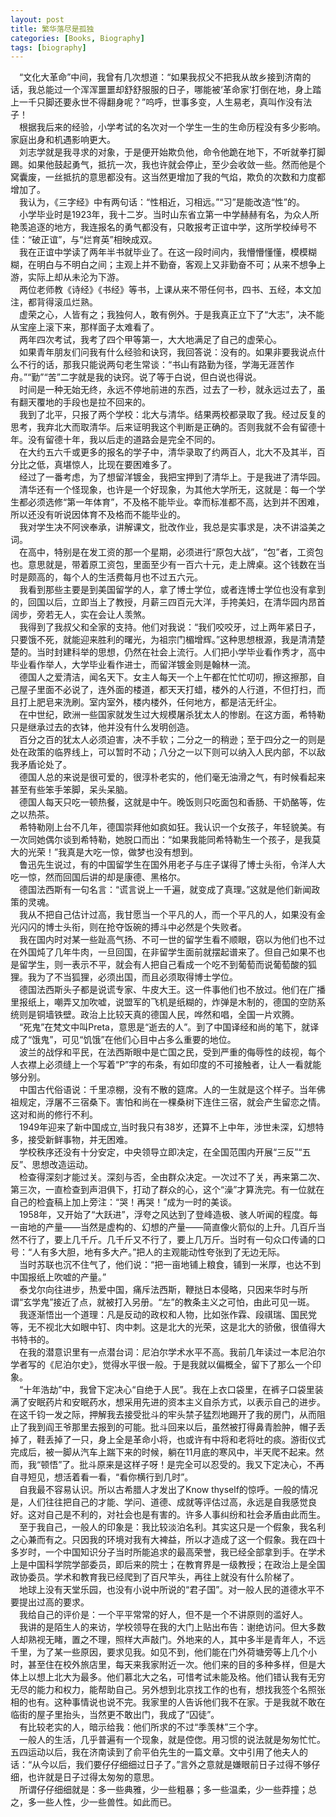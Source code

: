 ```yaml
---
layout: post
title: 繁华落尽是孤独
categories: [Books, Biography]
tags: [biography]
---
```

<!-- more -->  
&#8195;“文化大革命”中间，我曾有几次想道：“如果我叔父不把我从故乡接到济南的话，我总能过一个浑浑噩噩却舒舒服服的日子，哪能被‘革命家’打倒在地，身上踏上一千只脚还要永世不得翻身呢？”呜呼，世事多变，人生易老，真叫作没有法子！                     
&#8195;根据我后来的经验，小学考试的名次对一个学生一生的生命历程没有多少影响。家庭出身和机遇影响更大。                     
&#8195;刘志学就是我寻求的对象，于是便开始欺负他，命令他跪在地下，不听就拳打脚踢。如果他鼓起勇气，抵抗一次，我也许就会停止，至少会收敛一些。然而他是个窝囊废，一丝抵抗的意思都没有。这当然更增加了我的气焰，欺负的次数和力度都增加了。                     
&#8195;我认为，《三字经》中有两句话：“性相近，习相远。”“习”是能改造“性”的。                     
&#8195;小学毕业时是1923年，我十二岁。当时山东省立第一中学赫赫有名，为众人所艳羡追逐的地方，我连报名的勇气都没有，只敢报考正谊中学，这所学校绰号不佳：“破正谊”，与“烂育英”相映成双。                     
&#8195;我在正谊中学读了两年半书就毕业了。在这一段时间内，我懵懵懂懂，模模糊糊，在明白与不明白之间；主观上并不勤奋，客观上又非勤奋不可；从来不想争上游，实际上却从未沦为下游。                     
&#8195;两位老师教《诗经》《书经》等书，上课从来不带任何书，四书、五经，本文加注，都背得滚瓜烂熟。                     
&#8195;虚荣之心，人皆有之；我独何人，敢有例外。于是我真正立下了“大志”，决不能从宝座上滚下来，那样面子太难看了。                     
&#8195;两年四次考试，我考了四个甲等第一，大大地满足了自己的虚荣心。                     
&#8195;如果青年朋友们问我有什么经验和诀窍，我回答说：没有的。如果非要我说点什么不行的话，那我只能说两句老生常谈：“书山有路勤为径，学海无涯苦作舟。”“勤”“苦”二字就是我的诀窍。说了等于白说，但白说也得说。                     
&#8195;时间是一种无始无终，永远不停地前进的东西，过去了一秒，就永远过去了，虽有翻天覆地的手段也是拉不回来的。                     
&#8195;我到了北平，只报了两个学校：北大与清华。结果两校都录取了我。经过反复的思考，我弃北大而取清华。后来证明我这个判断是正确的。否则我就不会有留德十年。没有留德十年，我以后走的道路会是完全不同的。                     
&#8195;在大约五六千或更多的报名的学子中，清华录取了约两百人，北大不及其半，百分比之低，真堪惊人，比现在要困难多了。                     
&#8195;经过了一番考虑，为了想留洋镀金，我把宝押到了清华上。于是我进了清华园。                     
&#8195;清华还有一个怪现象，也许是一个好现象，为其他大学所无，这就是：每一个学生都必须选修“第一年体育”，不及格不能毕业。幸而标准都不高，达到并不困难，所以还没有听说因体育不及格而不能毕业的。                     
&#8195;我对学生决不阿谀奉承，讲解课文，批改作业，我总是实事求是，决不讲溢美之词。                     
&#8195;在高中，特别是在发工资的那一个星期，必须进行“原包大战”，“包”者，工资包也。意思就是，带着原工资包，里面至少有一百六十元，走上牌桌。这个钱数在当时是颇高的，每个人的生活费每月也不过五六元。                     
&#8195;我看到那些主要是到美国留学的人，拿了博士学位，或者连博士学位也没有拿到的，回国以后，立即当上了教授，月薪三四百元大洋，手挎美妇，在清华园内昂首阔步，旁若无人，实在会让人羡煞。                     
&#8195;我得到了我叔父和全家的支持。他们对我说：“我们咬咬牙，过上两年紧日子，只要饿不死，就能迎来胜利的曙光，为祖宗门楣增辉。”这种思想根源，我是清清楚楚的。当时封建科举的思想，仍然在社会上流行。人们把小学毕业看作秀才，高中毕业看作举人，大学毕业看作进士，而留洋镀金则是翰林一流。                     
&#8195;德国人之爱清洁，闻名天下。女主人每天一个上午都在忙忙叨叨，擦这擦那，自己屋子里面不必说了，连外面的楼道，都天天打蜡，楼外的人行道，不但打扫，而且打上肥皂来洗刷。室内室外，楼内楼外，任何地方，都是洁无纤尘。                     
&#8195;在中世纪，欧洲一些国家就发生过大规模屠杀犹太人的惨剧。在这方面，希特勒只是继承过去的衣钵，他并没有什么发明创造。                     
&#8195;百分之百的犹太人必须迫害，决不手软；二分之一的稍逊；至于四分之一的则是处在政策的临界线上，可以暂时不动；八分之一以下则可以纳入人民内部，不以敌我矛盾论处了。                     
&#8195;德国人总的来说是很可爱的，很淳朴老实的，他们毫无油滑之气，有时候看起来甚至有些笨手笨脚，呆头呆脑。                     
&#8195;德国人每天只吃一顿热餐，这就是中午。晚饭则只吃面包和香肠、干奶酪等，佐之以热茶。                     
&#8195;希特勒刚上台不几年，德国崇拜他如疯如狂。我认识一个女孩子，年轻貌美。有一次同她偶尔谈到希特勒，她脱口而出：“如果我能同希特勒生一个孩子，是我莫大的光荣！”我真是大吃一惊，做梦也没有想到。                     
&#8195;鲁迅先生说过，有的中国留学生在国外用老子与庄子谋得了博士头衔，令洋人大吃一惊，然而回国后讲的却是康德、黑格尔。                     
&#8195;德国法西斯有一句名言：“谎言说上一千遍，就变成了真理。”这就是他们新闻政策的灵魂。                     
&#8195;我从不把自己估计过高，我甘愿当一个平凡的人，而一个平凡的人，如果没有金光闪闪的博士头衔，则在抢夺饭碗的搏斗中必然是个失败者。                     
&#8195;我在国内时对某一些趾高气扬、不可一世的留学生看不顺眼，窃以为他们也不过在外国炖了几年牛肉，一旦回国，在非留学生面前就摆起谱来了。但自己如果不也是留学生，则一表示不平，就会有人把自己看成一个吃不到葡萄而说葡萄酸的狐狸。我为了不当狐狸，必须出国，而且必须取得博士学位。                     
&#8195;德国法西斯头子都是说谎专家、牛皮大王。这一件事他们也不放过。他们在广播里报纸上，嘲弄又加吹嘘，说盟军的飞机是纸糊的，炸弹是木制的，德国的空防系统则是铜墙铁壁。政治上比较天真的德国人民，哗然和唱，全国一片欢腾。                     
&#8195;“死鬼”在梵文中叫Preta，意思是“逝去的人”。到了中国译经和尚的笔下，就译成了“饿鬼”，可见“饥饿”在他们心目中占多么重要的地位。                     
&#8195;波兰的战俘和平民，在法西斯眼中是亡国之民，受到严重的侮辱性的歧视，每个人衣襟上必须缝上一个写着“P”字的布条，有如印度的不可接触者，让人一看就能够分别。                     
&#8195;中国古代俗语说：千里凉棚，没有不散的筵席。人的一生就是这个样子。当年佛祖规定，浮屠不三宿桑下。害怕和尚在一棵桑树下连住三宿，就会产生留恋之情。这对和尚的修行不利。                     
&#8195;1949年迎来了新中国成立,当时我只有38岁，还算不上中年，涉世未深，幻想特多，接受新鲜事物，并无困难。                     
&#8195;学校秩序还没有十分安定，中央领导立即决定，在全国范围内开展“三反”“五反”、思想改造运动。                     
&#8195;检查得深刻才能过关。深刻与否，全由群众决定。一次过不了关，再来第二次、第三次，一直检查到声泪俱下，打动了群众的心，这个“澡”才算洗完。有一位就在自己的检査稿上加上旁注：“哭！再哭！”成为一时的美谈。                     
&#8195;1958年，又开始了“大跃进”，浮夸之风达到了登峰造极、骇人听闻的程度。每一亩地的产量——当然是虚构的、幻想的产量——简直像火箭似的上升。几百斤当然不行了，要上几千斤。几千斤又不行了，要上几万斤。当时有一句众口传诵的口号：“人有多大胆，地有多大产。”把人的主观能动性夸张到了无边无际。                     
&#8195;当时苏联也沉不住气了，他们说：“把一亩地铺上粮食，铺到一米厚，也达不到中国报纸上吹嘘的产量。”                     
&#8195;泰戈尔向往进步，热爱中国，痛斥法西斯，鞭挞日本侵略，只因来华时与所谓“玄学鬼”接近了点，就被打入另册。“左”的教条主义之可怕，由此可见一斑。                     
&#8195;我逐渐悟出一个道理：凡是反动的政权和人物，比如张作霖、段祺瑞、国民党等，无不视北大如眼中钉、肉中刺。这是北大的光荣，这是北大的骄傲，很值得大书特书的。                     
&#8195;在我的潜意识里有一点潜台词：尼泊尔学术水平不高。我前几年读过一本尼泊尔学者写的《尼泊尔史》，觉得水平很一般。于是我就以偏概全，留下了那么一个印象。                     
&#8195;“十年浩劫”中，我曾下定决心“自绝于人民”。我在上衣口袋里，在裤子口袋里装满了安眠药片和安眠药水，想采用先进的资本主义自杀方式，以表示自己的进步。在这千钧一发之际，押解我去接受批斗的牢头禁子猛烈地踢开了我的房门，从而阻止了我到阎王爷那里去报到的可能。批斗回来以后，虽然被打得鼻青脸肿，帽子丢掉了，鞋丢掉了一只，身上全是革命小将，也或许有中将和老将吐的痰。游街仪式完成后，被一脚从汽车上踹下来的时候，躺在11月底的寒风中，半天爬不起来。然而，我“顿悟”了。批斗原来是这样子呀！是完全可以忍受的。我又下定决心，不再自寻短见，想活着看一看，“看你横行到几时”。                     
&#8195;自我最不容易认识。所以古希腊人才发出了Know thyself的惊呼。一般的情况是，人们往往把自己的才能、学问、道德、成就等评估过高，永远是自我感觉良好。这对自己是不利的，对社会也是有害的。许多人事纠纷和社会矛盾由此而生。                     
&#8195;至于我自己，一般人的印象是：我比较淡泊名利。其实这只是一个假象，我名利之心兼而有之。只因我的环境对我有大裨益，所以才造成了这一个假象。我在四十多岁时，一个中国知识分子当时所能追求的最高荣誉，我已经全部拿到手。在学术上是中国科学院学部委员，即后来的院士；在教育界是一级教授；在政治上是全国政协委员。学术和教育我已经爬到了百尺竿头，再往上就没有什么阶梯了。                     
&#8195;地球上没有天堂乐园，也没有小说中所说的“君子国”。对一般人民的道德水平不要提出过高的要求。                     
&#8195;我给自己的评价是：一个平平常常的好人，但不是一个不讲原则的滥好人。                     
&#8195;我讲的是陌生人的来访，学校领导在我的大门上贴出布告：谢绝访问。但大多数人却熟视无睹，置之不理，照样大声敲门。外地来的人，其中多半是青年人，不远千里，为了某一些原因，要求见我。如见不到，他们能在门外荷塘旁等上几个小时，甚至住在校外旅店里，每天来我家附近一次。他们来的目的多种多样，但是大体上以想上北大为最多。他们慕北大之名，可惜考试未能及格。他们错认我有无穷无尽的能力和权力，能帮助自己。另外想到北京找工作的也有，想找我签个名照张相的也有。这种事情说也说不完。我家里的人告诉他们我不在家。于是我就不敢在临街的屋子里抬头，当然更不敢出门，我成了“囚徒”。                     
&#8195;有比较老实的人，暗示给我：他们所求的不过“季羡林”三个字。                     
&#8195;一般人的生活，几乎普遍有一个现象，就是倥偬。用习惯的说法就是匆匆忙忙。五四运动以后，我在济南读到了俞平伯先生的一篇文章。文中引用了他夫人的话：“从今以后，我们要仔仔细细过日子了。”言外之意就是嫌眼前日子过得不够仔细，也许就是日子过得太匆匆的意思。                     
&#8195;所谓仔仔细细就是：多一些典雅，少一些粗暴；多一些温柔，少一些莽撞；总之，多一些人性，少一些兽性。如此而已。                     
